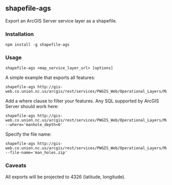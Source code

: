## shapefile-ags

Export an ArcGIS Server service layer as a shapefile.

### Installation

    npm install -g shapefile-ags

### Usage

    shapefile-ags <map_service_layer_url> [options]

A simple example that exports all features:

    shapefile-ags http://gis-web.co.union.nc.us/arcgis/rest/services/PWGIS_Web/Operational_Layers/MapServer/5

Add a where clause to filter your features. Any SQL supported by ArcGIS Server should work here:

    shapefile-ags http://gis-web.co.union.nc.us/arcgis/rest/services/PWGIS_Web/Operational_Layers/MapServer/5 --where='manhole_depth<6'

Specify the file name:

    shapefile-ags http://gis-web.co.union.nc.us/arcgis/rest/services/PWGIS_Web/Operational_Layers/MapServer/5 --file-name='man_holes.zip'

### Caveats

All exports will be projected to 4326 (latitude, longitude).
